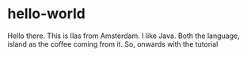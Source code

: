 # hello-world
Hello there.
This is Ilas from Amsterdam. I like Java. Both the language, island as the coffee coming from it. 
So, onwards with the tutorial 
